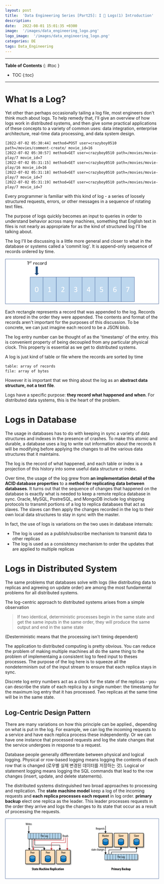 ```yaml
---
layout: post
title:  'Data Engineering Series [Part25]: I 🤍 Logs(1) Introduction'
description: 
date:   2022-08-01 15:01:35 +0300
image:  '/images/data_engineering_logo.png'
logo_image:  '/images/data_engineering_logo.png'
categories: DE
tags: Data_Engineering
---
```

---

**Table of Contents**
{: #toc }
*  TOC
{:toc}

---

# What Is a Log?

Yet other than perhaps occasionally tailing a log file, most engineers don't think much about logs. To help remedy that, I'll give an overview of how logs work in distributed systems, and then give some practical applications of these concepts to a variety of common uses: data integration, enterprise architecture, real-time data processing, and data system design.  

```
[2022-07-02 05:30:44] method=POST user=crazyboy0510 path=/movies/comment-create/ movie_id=16
[2022-07-02 05:30:57] method=GET user=crazyboy0510 path=/movies/movie-play/7 movie_id=7
[2022-07-02 05:31:15] method=GET user=crazyboy0510 path=/movies/movie-play/16 movie_id=16
[2022-07-02 05:31:18] method=GET user=crazyboy0510 path=/movies/movie-play/7 movie_id=7
[2022-07-02 05:31:19] method=GET user=crazyboy0510 path=/movies/movie-play/7 movie_id=7
```


Every programmer is familiar with this kind of log - a series of loosely structured requests, errors, or other messages in a sequence of rotating text files.  

The purpose of logs quickly becomes an input to queries in order to understand behavior across many machines, something that English text in files is not nearly as appropriate for as the kind of structured log I'll be talking about.  

The log I'll be discussing is a little more general and closer to what in the database or systems called a 'commit log'. It is append-only sequence of records ordered by time.  

![](/images/logs_1.png)

Each rectangle represents a record that was appended to the log. Records are stored in the order they were appended. The contents and format of the records aren't important for the purposes of this discussion. To be concrete, we can just imagine each record to be a JSON blob.  

The log entry number can be thought of as the 'timestamp' of the entry. this is convenient property of being decoupled from any particular physical clock. This property is essential as we get to distributed systems.  

A log is just kind of table or file where the records are sorted by time  

```
table: array of records  
file: array of bytes  
```

However it is important that we thing about the log as an **abstract data structure, not a text file**.  

Logs have a specific purpose: **they record what happened and when**. For distributed data systems, this is the heart of the problem.  


# Logs in Database

The usage in databases has to do with keeping in sync a variety of data structures and indexes in the presence of crashes. To make this atomic and durable, a database uses a log to write out information about the records it will be modifying before applying the changes to all the various data structures that it maintains.  

The log is the record of what happened, and each table or index is a projection of this history into some useful data structure or index.  

Over time, the usage of the log grew from **an implementation detail of the ACID database properties** to a **method for replicating data between databases**. It turns out that the sequence of changes that happened on the database is exactly what is needed to keep a remote replica database in sync. Oracle, MySQL, PostreSQL, and MongoDB include log shipping protocols to transmit portions of a log to replica databases that act as slaves. The slaves can then apply the changes recorded in the log to their own local data structures to stay in sync with the master.  

In fact, the use of logs is variations on the two uses in database internals:  

- The log is used as a publish/subscribe mechanism to transmit data to other replicas
- The log is used as a consistency mechanism to order the updates that are applied to multiple replicas

# Logs in Distributed System

The same problems that databases solve with logs (like distributing data to replicas and agreeing on update order) are among the most fundamental problems for all distributed systems.  

The log-centric approach to distributed systems arises from a simple observation  

> If two identical, deterministic processes begin in the same state and get the same inputs in the same order, they will produce the same output and end in the same state

(Desterministic means that the processing isn't timing dependent)  

The application to distributed computing is pretty obvious. You can reduce the problem of making multiple machines all do the same thing to the problem of implementaing a consistent log to feed input to theses processes. The purpose of the log here is to squeeze all the nondeterminism out of the input stream to ensure that each replica stays in sync.  

Discrete log entry numbers act as a clock for the state of the replicas - you can describe the state of each replica by a single number: the timestamp for the maximum log entry that it has processed. Two replicas at the same time will be in the same state.  

## Log-Centric Design Pattern

There are many variations on how this principle can be applied., depending on what is put in the log. For example, we can log the incoming requests to a service and have each replica process these independently. Or we can have one instance that processed requests and log the state changes that the service undergoes in response to a request.  

Database people generally differentiate between physical and logical logging. Physical or row-based logging means logging the contents of each row that is changed (로우별 실제 변경된 데이터를 저장하는 것). Logical or statement logging  means logging the SQL commands that lead to the row changes (insert, update, and delete statements).  

The distributed systems distinguished two broad approaches to processing and replication. The **state machine model** keep a log of the incoming requests and **each replica processes each request** in log order. **primary backup** elect one replica as the leader. This leader processes requests in the order they arrive and logs the changes to its state that occur as a result of processing the requests.  

![](/images/logs_2.png)